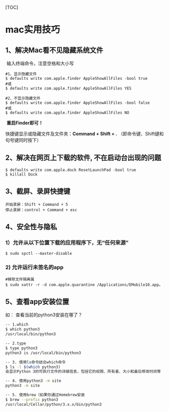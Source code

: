 [TOC]

# mac实用技巧

## 1、解决Mac看不见隐藏系统文件

​	输入终端命令，注意空格和大小写 

```shell
#1、显示隐藏文件
$ defaults write com.apple.finder AppleShowAllFiles -bool true 
#或
$ defaults write com.apple.finder AppleShowAllFiles YES

#2、不显示隐藏文件
$ defaults write com.apple.finder AppleShowAllFiles -bool false
#或
$ defaults write com.apple.finder AppleShowAllFiles NO
```

​	**重启Finder即可！**

快捷键显示或隐藏文件及文件夹：**Command + Shift + .**  （即命令键、Shift键和句号键同时按下）

 

## 2、解决在网页上下载的软件, 不在启动台出现的问题

```shell
$ defaults write com.apple.dock ResetLaunchPad -bool true
$ killall Dock
```



## 3、截屏、录屏快捷键

```shell
开始录屏：Shift + Command + 5
停止录屏：control + Command + esc
```



## 4、安全性与隐私

### 1）允许从以下位置下载的应用程序下，无“任何来源”

```shell
$ sudo spctl --master-disable
```

### 2) 允许运行未签名的app

```shell
#移除文件隔离属
$ sudo xattr -r -d com.apple.quarantine /Applications/EMobile10.app。
```



## 5、查看app安装位置

如： 查看当前的python3安装在哪了？

```bash
-- 1.which
$ which python3
/usr/local/bin/python3

-- 2.type
$ type python3
python3 is /usr/local/bin/python3

-- 3. 使用ls命令结合which命令
$ ls -l $(which python3)
会显示Python 3的可执行文件的详细信息，包括它的权限、所有者、大小和最后修改时间等

-- 4. 使用python3 -m site
python3 -m site

-- 5. 使用brew（如果你通过Homebrew安装
$ brew --prefix python3
/usr/local/Cellar/python/3.x.x/bin/python3
```

